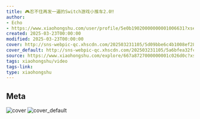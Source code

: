 ```yaml
---
title: 🎮忍不住再发一遍的Switch游戏小推车2.0‼️
author:
- Echo
- https://www.xiaohongshu.com/user/profile/5e0b19020000000001006631?xsec_token=undefined
created: 2025-03-23T00:00:00
modified: 2025-03-23T00:00:00
cover: http://sns-webpic-qc.xhscdn.com/202503231105/5d09bbe6c4b1008ef28121611bfa9c89/1040g2sg314fb7nitmi705ngb34108phhbq914g8!nc_n_webp_prv_1
cover_default: http://sns-webpic-qc.xhscdn.com/202503231105/5a6bfea32fc1a37b94487189b52f3681/1040g2sg314fb7nitmi705ngb34108phhbq914g8!nc_n_webp_mw_1
source: https://www.xiaohongshu.com/explore/667a8727000000001c026d0c?xsec_token=ABkv5Fq-Tbxtt3l0N94J1_r372vBpwHXXh2VfYZBJMA_Q=
tags: xiaohongshu/video
tags-link:
type: xiaohongshu
---
```


## Meta

![cover](http://sns-webpic-qc.xhscdn.com/202503231105/5d09bbe6c4b1008ef28121611bfa9c89/1040g2sg314fb7nitmi705ngb34108phhbq914g8!nc_n_webp_prv_1)
![cover_default](http://sns-webpic-qc.xhscdn.com/202503231105/5a6bfea32fc1a37b94487189b52f3681/1040g2sg314fb7nitmi705ngb34108phhbq914g8!nc_n_webp_mw_1)

